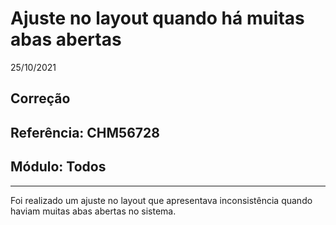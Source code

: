 # Ajuste no layout quando há muitas abas abertas
25/10/2021
## Correção
## Referência: CHM56728
## Módulo: Todos
***

Foi realizado um ajuste no layout que apresentava inconsistência quando haviam muitas abas abertas no sistema.
